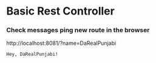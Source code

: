 # Basic Rest Controller

### Check messages ping new route in the browser

http://localhost:8081/?name=DaRealPunjabi
```
Hey, DaRealPunjabi!
```
